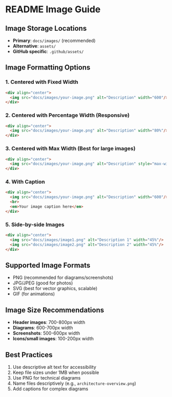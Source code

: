 # README Image Guide

## Image Storage Locations
- **Primary**: `docs/images/` (recommended)
- **Alternative**: `assets/`
- **GitHub specific**: `.github/assets/`

## Image Formatting Options

### 1. Centered with Fixed Width
```markdown
<div align="center">
  <img src="docs/images/your-image.png" alt="Description" width="600"/>
</div>
```

### 2. Centered with Percentage Width (Responsive)
```markdown
<div align="center">
  <img src="docs/images/your-image.png" alt="Description" width="80%"/>
</div>
```

### 3. Centered with Max Width (Best for large images)
```markdown
<div align="center">
  <img src="docs/images/your-image.png" alt="Description" style="max-width: 700px; width: 100%;"/>
</div>
```

### 4. With Caption
```markdown
<div align="center">
  <img src="docs/images/your-image.png" alt="Description" width="600"/>
  <br>
  <em>Your image caption here</em>
</div>
```

### 5. Side-by-side Images
```markdown
<div align="center">
  <img src="docs/images/image1.png" alt="Description 1" width="45%"/>
  <img src="docs/images/image2.png" alt="Description 2" width="45%"/>
</div>
```

## Supported Image Formats
- PNG (recommended for diagrams/screenshots)
- JPG/JPEG (good for photos)
- SVG (best for vector graphics, scalable)
- GIF (for animations)

## Image Size Recommendations
- **Header images**: 700-800px width
- **Diagrams**: 600-700px width
- **Screenshots**: 500-600px width
- **Icons/small images**: 100-200px width

## Best Practices
1. Use descriptive alt text for accessibility
2. Keep file sizes under 1MB when possible
3. Use PNG for technical diagrams
4. Name files descriptively (e.g., `architecture-overview.png`)
5. Add captions for complex diagrams